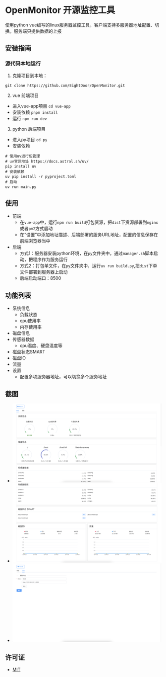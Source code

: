 # OpenMonitor 开源监控工具
使用python vue编写的linux服务器监控工具，客户端支持多服务器地址配置、切换。服务端只提供数据的上报
## 安装指南
### 源代码本地运行
1. 克隆项目到本地：
```shell
git clone https://github.com/EightDoor/OpenMonitor.git
```
2. vue 前端项目
- 进入vue-app项目 `cd vue-app`
- 安装依赖 `pnpm install`
- 运行 `npm run dev`
3. python 后端项目
- 进入py项目 `cd py`
- 安装依赖
```shell
# 使用uv进行包管理
# uv官网地址 https://docs.astral.sh/uv/
pip install uv 
# 安装依赖
uv pip install -r pyproject.toml
# 启动
uv run main.py
```
## 使用
- 前端
    - 在`vue-app`中，运行`npm run build`打包资源，把`dist`下资源部署到`nginx`或者`pm2`方式启动
    - 在“设置”中添加地址描述、后端部署的服务URL地址，配置的信息保存在前端浏览器当中
- 后端
    - 方式1：服务器安装python环境，在`py`文件夹中，通过`manager.sh`脚本启动，把程序作为服务运行
    - 方式2：打包单文件，在`py`文件夹中，运行`uv run build.py`,把`dist`下单文件部署到服务器上启动
    - 后端启动端口：8500
## 功能列表
- 系统信息
    - 负载状态
    - cpu使用率
    - 内存使用率
- 磁盘信息
- 传感器数据
    - cpu温度、硬盘温度等
- 磁盘状态SMART
- 磁盘IO
- 流量
- 设置
    - 配置多项服务器地址，可以切换多个服务地址

## 截图
- ![](./static/1.png)
- ![](./static/2.png)
- ![](./static/3.png)
## 许可证
- [MIT](./LICENSE)